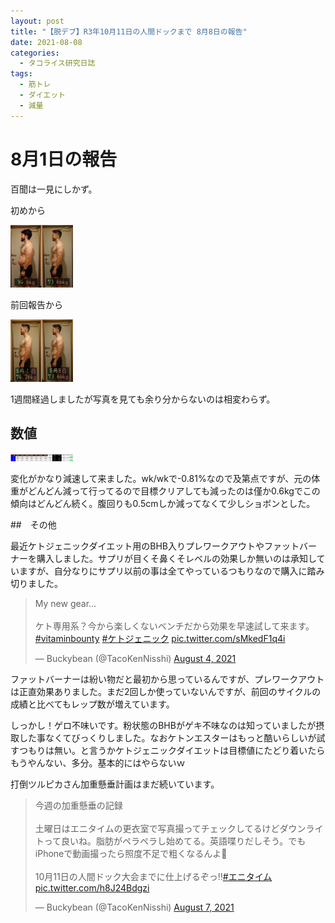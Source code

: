 ```yaml
---
layout: post
title: "【脱デブ】R3年10月11日の人間ドックまで 8月8日の報告"
date: 2021-08-08
categories:
  - タコライス研究日誌
tags:
  - 筋トレ
  - ダイエット
  - 減量
---
```

# 8月1日の報告

百聞は一見にしかず。

初めから

<a href="/assets/tacokennisshi/08AUG2021/IMG_3565.JPG"><img src="/assets/tacokennisshi/08AUG2021/IMG_3565.JPG" width="100" /> </a>

前回報告から

<a href="/assets/tacokennisshi/08AUG2021/IMG_3567.JPG"><img src="/assets/tacokennisshi/08AUG2021/IMG_3567.JPG" width="100" /> </a>

1週間経過しましたが写真を見ても余り分からないのは相変わらず。

## 数値

<a href="/assets/tacokennisshi/08AUG2021/metracker08AUG2021.png"><img src="/assets/tacokennisshi/08AUG2021/metracker08AUG2021.png" width="100" /> </a>

変化がかなり減速して来ました。wk/wkで-0.81%なので及第点ですが、元の体重がどんどん減って行ってるので目標クリアしても減ったのは僅か0.6kgでこの傾向はどんどん続く。腹回りも0.5cmしか減ってなくて少しショボンとした。

##　その他

最近ケトジェニックダイエット用のBHB入りプレワークアウトやファットバーナーを購入しました。サプリが目くそ鼻くそレベルの効果しか無いのは承知していますが、自分なりにサプリ以前の事は全てやっているつもりなので購入に踏み切りました。

<blockquote class="twitter-tweet" data-theme="dark"><p lang="ja" dir="ltr">My new gear…<br><br>ケト専用系？今から楽しくないベンチだから効果を早速試して来ます。<a href="https://twitter.com/hashtag/vitaminbounty?src=hash&amp;ref_src=twsrc%5Etfw">#vitaminbounty</a> <a href="https://twitter.com/hashtag/%E3%82%B1%E3%83%88%E3%82%B8%E3%82%A7%E3%83%8B%E3%83%83%E3%82%AF?src=hash&amp;ref_src=twsrc%5Etfw">#ケトジェニック</a> <a href="https://t.co/sMkedF1q4i">pic.twitter.com/sMkedF1q4i</a></p>&mdash; Buckybean (@TacoKenNisshi) <a href="https://twitter.com/TacoKenNisshi/status/1422801053683109892?ref_src=twsrc%5Etfw">August 4, 2021</a></blockquote> <script async src="https://platform.twitter.com/widgets.js" charset="utf-8"></script>

ファットバーナーは紛い物だと最初から思っているんですが、プレワークアウトは正直効果ありました。まだ2回しか使っていないんですが、前回のサイクルの成績と比べてもレップ数が増えています。

しっかし！ゲロ不味いです。粉状態のBHBがゲキ不味なのは知っていましたが摂取した事なくてびっくりしました。なおケトンエスターはもっと酷いらしいが試すつもりは無い。と言うかケトジェニックダイエットは目標値にたどり着いたらもうやんない、多分。基本的にはやらないｗ

打倒ツルピカさん加重懸垂計画はまだ続いています。

<blockquote class="twitter-tweet" data-theme="dark"><p lang="ja" dir="ltr">今週の加重懸垂の記録<br><br>土曜日はエニタイムの更衣室で写真撮ってチェックしてるけどダウンライトって良いね。脂肪がペラペラし始めてる。英語喋りだしそう。でもiPhoneで動画撮ったら照度不足で粗くなるんよ🤔<br><br>10月11日の人間ドック大会までに仕上げるぞっ‼️<a href="https://twitter.com/hashtag/%E3%82%A8%E3%83%8B%E3%82%BF%E3%82%A4%E3%83%A0?src=hash&amp;ref_src=twsrc%5Etfw">#エニタイム</a> <a href="https://t.co/h8J24Bdgzi">pic.twitter.com/h8J24Bdgzi</a></p>&mdash; Buckybean (@TacoKenNisshi) <a href="https://twitter.com/TacoKenNisshi/status/1423839866631036930?ref_src=twsrc%5Etfw">August 7, 2021</a></blockquote> <script async src="https://platform.twitter.com/widgets.js" charset="utf-8"></script>